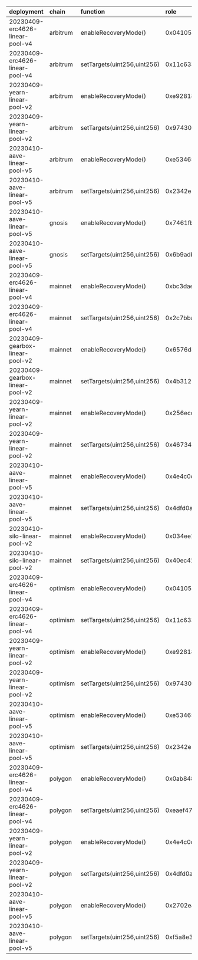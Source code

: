 | deployment                      | chain    | function                    | role                                                               | caller              | caller_address                             |
|:--------------------------------|:---------|:----------------------------|:-------------------------------------------------------------------|:--------------------|:-------------------------------------------|
| 20230409-erc4626-linear-pool-v4 | arbitrum | enableRecoveryMode()        | 0x04105ccf7d08e1e33d81a35a5ced3da44c613e81d864b1e22b1f3d54c5c37c8b | multisigs/emergency | 0xf404C5a0c02397f0908A3524fc5eb84e68Bbe60D |
| 20230409-erc4626-linear-pool-v4 | arbitrum | setTargets(uint256,uint256) | 0x11c6339e89e16488a1313c9f7051a3490329dc37abba0d7977c55cd5222a178e | multisigs/lm        | 0xc38c5f97B34E175FFd35407fc91a937300E33860 |
| 20230409-yearn-linear-pool-v2   | arbitrum | enableRecoveryMode()        | 0xe92818032e649cabfbbf9828641b240d0c8a4ac9437a937f8e99c6b9f92d0fb8 | multisigs/emergency | 0xf404C5a0c02397f0908A3524fc5eb84e68Bbe60D |
| 20230409-yearn-linear-pool-v2   | arbitrum | setTargets(uint256,uint256) | 0x974302a1bc71ef8302d15789d6b2a06a3415d4387cce71f03fe386e816539c3a | multisigs/lm        | 0xc38c5f97B34E175FFd35407fc91a937300E33860 |
| 20230410-aave-linear-pool-v5    | arbitrum | enableRecoveryMode()        | 0xe5346592e9128cab4378e32315f1836824e56d46f901b9e6bafa554e72c9585a | multisigs/emergency | 0xf404C5a0c02397f0908A3524fc5eb84e68Bbe60D |
| 20230410-aave-linear-pool-v5    | arbitrum | setTargets(uint256,uint256) | 0x2342e50fb8143fdbef50d38a2b88596172ad4e0c57a39fdbf27bc56c02d3bba3 | multisigs/lm        | 0xc38c5f97B34E175FFd35407fc91a937300E33860 |
| 20230410-aave-linear-pool-v5    | gnosis   | enableRecoveryMode()        | 0x7461fb1ee70d064228f527e7d349d2429d9abb1a2ec29524519c9dd586f8f3c6 | multisigs/emergency | 0xd6110A7756080a4e3BCF4e7EBBCA8E8aDFBC9962 |
| 20230410-aave-linear-pool-v5    | gnosis   | setTargets(uint256,uint256) | 0x6b9adb82c7dca579c077378378d6545465281a86df1446c72ddf4c888f40e0b0 | multisigs/lm        | 0x14969B55a675d13a1700F71A37511bc22D90155a |
| 20230409-erc4626-linear-pool-v4 | mainnet  | enableRecoveryMode()        | 0xbc3dae38c30f2686b160e7154a2d649e84222b9f9de4e3347380cd82f23771ad | multisigs/emergency | 0xA29F61256e948F3FB707b4b3B138C5cCb9EF9888 |
| 20230409-erc4626-linear-pool-v4 | mainnet  | setTargets(uint256,uint256) | 0x2c7bba59983418a55126cdd07a69d73a710ec5fa3366f5b12c369de97d43492e | multisigs/lm        | 0xc38c5f97B34E175FFd35407fc91a937300E33860 |
| 20230409-gearbox-linear-pool-v2 | mainnet  | enableRecoveryMode()        | 0x6576d422b86632e2199a13b9ed43bb27cfa9a1e2f521809e4a9efaa1853c5c1c | multisigs/emergency | 0xA29F61256e948F3FB707b4b3B138C5cCb9EF9888 |
| 20230409-gearbox-linear-pool-v2 | mainnet  | setTargets(uint256,uint256) | 0x4b312672200c08d2c4cf1f7d13db3ff0e024832e23c8b2de5c0b1f6e63cb29ca | multisigs/lm        | 0xc38c5f97B34E175FFd35407fc91a937300E33860 |
| 20230409-yearn-linear-pool-v2   | mainnet  | enableRecoveryMode()        | 0x256eccbca05f769e9349017e92e50ee5d1801d9afbbaf9f6986f61d8ccfb6cb0 | multisigs/emergency | 0xA29F61256e948F3FB707b4b3B138C5cCb9EF9888 |
| 20230409-yearn-linear-pool-v2   | mainnet  | setTargets(uint256,uint256) | 0x4673448eaa2b93f1384adf0af721394d754d2bd69f9d18a3f01ba7f4ea6f500c | multisigs/lm        | 0xc38c5f97B34E175FFd35407fc91a937300E33860 |
| 20230410-aave-linear-pool-v5    | mainnet  | enableRecoveryMode()        | 0x4e4c0dff3668c7cab151f99058e4bb3470cdb320ea5c7584fdf29c1bef04a196 | multisigs/emergency | 0xA29F61256e948F3FB707b4b3B138C5cCb9EF9888 |
| 20230410-aave-linear-pool-v5    | mainnet  | setTargets(uint256,uint256) | 0x4dfd0a62feee8bdacf3d08393f0afa366dfb2d19ae771c9f9d206ccbe5d45202 | multisigs/lm        | 0xc38c5f97B34E175FFd35407fc91a937300E33860 |
| 20230410-silo-linear-pool-v2    | mainnet  | enableRecoveryMode()        | 0x034ee1ea95f848440061786bb02a338bc9a003951046d1386ab163bf1fb70192 | multisigs/emergency | 0xA29F61256e948F3FB707b4b3B138C5cCb9EF9888 |
| 20230410-silo-linear-pool-v2    | mainnet  | setTargets(uint256,uint256) | 0x40ec418a16c99e189ca5a9d18950f34ffeb1ff1cc484566f9b178c59f304bf31 | multisigs/lm        | 0xc38c5f97B34E175FFd35407fc91a937300E33860 |
| 20230409-erc4626-linear-pool-v4 | optimism | enableRecoveryMode()        | 0x04105ccf7d08e1e33d81a35a5ced3da44c613e81d864b1e22b1f3d54c5c37c8b | multisigs/emergency | 0xd4c87b33afcE39F1E3F4aF1ce8fFFF7241d9128B |
| 20230409-erc4626-linear-pool-v4 | optimism | setTargets(uint256,uint256) | 0x11c6339e89e16488a1313c9f7051a3490329dc37abba0d7977c55cd5222a178e | multisigs/lm        | 0x09Df1626110803C7b3b07085Ef1E053494155089 |
| 20230409-yearn-linear-pool-v2   | optimism | enableRecoveryMode()        | 0xe92818032e649cabfbbf9828641b240d0c8a4ac9437a937f8e99c6b9f92d0fb8 | multisigs/emergency | 0xd4c87b33afcE39F1E3F4aF1ce8fFFF7241d9128B |
| 20230409-yearn-linear-pool-v2   | optimism | setTargets(uint256,uint256) | 0x974302a1bc71ef8302d15789d6b2a06a3415d4387cce71f03fe386e816539c3a | multisigs/lm        | 0x09Df1626110803C7b3b07085Ef1E053494155089 |
| 20230410-aave-linear-pool-v5    | optimism | enableRecoveryMode()        | 0xe5346592e9128cab4378e32315f1836824e56d46f901b9e6bafa554e72c9585a | multisigs/emergency | 0xd4c87b33afcE39F1E3F4aF1ce8fFFF7241d9128B |
| 20230410-aave-linear-pool-v5    | optimism | setTargets(uint256,uint256) | 0x2342e50fb8143fdbef50d38a2b88596172ad4e0c57a39fdbf27bc56c02d3bba3 | multisigs/lm        | 0x09Df1626110803C7b3b07085Ef1E053494155089 |
| 20230409-erc4626-linear-pool-v4 | polygon  | enableRecoveryMode()        | 0x0ab8486492d2c210b3e25cbe0edc6da056cb86a87d97e1505c437891d0feeb8a | multisigs/emergency | 0x3c58668054c299bE836a0bBB028Bee3aD4724846 |
| 20230409-erc4626-linear-pool-v4 | polygon  | setTargets(uint256,uint256) | 0xeaef47449a416a9bfb2deedb72095ad8e87e585b1673098647a2d5afba27843b | multisigs/lm        | 0xc38c5f97B34E175FFd35407fc91a937300E33860 |
| 20230409-yearn-linear-pool-v2   | polygon  | enableRecoveryMode()        | 0x4e4c0dff3668c7cab151f99058e4bb3470cdb320ea5c7584fdf29c1bef04a196 | multisigs/emergency | 0x3c58668054c299bE836a0bBB028Bee3aD4724846 |
| 20230409-yearn-linear-pool-v2   | polygon  | setTargets(uint256,uint256) | 0x4dfd0a62feee8bdacf3d08393f0afa366dfb2d19ae771c9f9d206ccbe5d45202 | multisigs/lm        | 0xc38c5f97B34E175FFd35407fc91a937300E33860 |
| 20230410-aave-linear-pool-v5    | polygon  | enableRecoveryMode()        | 0x2702eaf4dd3129a963b411073e79e54b4810837c737bfa553cf21c7628be4564 | multisigs/emergency | 0x3c58668054c299bE836a0bBB028Bee3aD4724846 |
| 20230410-aave-linear-pool-v5    | polygon  | setTargets(uint256,uint256) | 0xf5a8e359029ddcb834519348eb7904a82bab363d7e75f3de00bbee8e0b94ea44 | multisigs/lm        | 0xc38c5f97B34E175FFd35407fc91a937300E33860 |